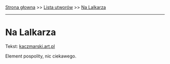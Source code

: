 [Strona głowna](../index.md) >> [Lista utworów](../list.md) >> [Na Lalkarza](319.md)

---

# Na Lalkarza

Tekst: [kaczmarski.art.pl](https://www.kaczmarski.art.pl/tworczosc/wiersze/na-lalkarza/)

Element pospolity, nic ciekawego.